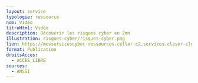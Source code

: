 ```yaml
---
layout: service
typologie: ressource
nom: Vidéo
titreHtml: Vidéo
description: Découvrir les risques cyber en 2mn
illustration: risques-cyber/risques-cyber.png
lien: https://messervicescyber-ressources.cellar-c2.services.clever-cloud.com/Video_Risques.mp4
format: Publication
droitsAcces:
  - ACCES_LIBRE
sources:
  - ANSSI
---
```

